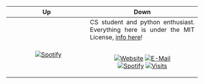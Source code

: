 Up | Down
:-------------------------:|-------
&nbsp; &nbsp; &nbsp; &nbsp; &nbsp; &nbsp; &nbsp; &nbsp; &nbsp; &nbsp; &nbsp; &nbsp; &nbsp; &nbsp; &nbsp; &nbsp; &nbsp; &nbsp; &nbsp; &nbsp; &nbsp; &nbsp; &nbsp; &nbsp; &nbsp; &nbsp; &nbsp; &nbsp; &nbsp; &nbsp; &nbsp; &nbsp; &nbsp; &nbsp; &nbsp; &nbsp; &nbsp; &nbsp; &nbsp; &nbsp; &nbsp; &nbsp; &nbsp; &nbsp; &nbsp; &nbsp; &nbsp; [![Spotify](https://novatorem-two.vercel.app/api/spotify-playing)](https://open.spotify.com/user/1197066880)<br>|<div style="text-align: justify">CS student and python enthusiast. Everything here is under the MIT License, [info here](https://choosealicense.com/licenses/mit/)!</div><br><p align="center">[![Website](https://img.shields.io/badge/website-recomine-2a8?style=flat-square&logo=safari&logoColor=white)](http://recomine.pl/)</center> [![E-Mail](https://img.shields.io/badge/email-reveal-369?style=flat-square&logo=gmail&logoColor=white)](https://mailhide.io/e/7329N)<br>[![Spotify](https://img.shields.io/badge/spotify-Paszymaja-1DB954?style=flat-square&logo=spotify&logoColor=white)](https://open.spotify.com/user/1197066880) [![Visits](https://badges.pufler.dev/visits/paszymaja/paszymaja?logo=GitHub&label=github%20visits&color=blue&logoColor=white&style=flat-square)](https://github.com/paszymaja)
